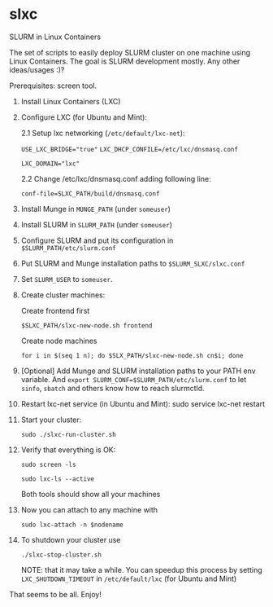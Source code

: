 slxc
====

SLURM in Linux Containers

The set of scripts to easily deploy SLURM cluster on one machine using Linux Containers.
The goal is SLURM development mostly. Any other ideas/usages :)?

Prerequisites: screen tool.

1. Install Linux Containers (LXC)

2. Configure LXC (for Ubuntu and Mint):

    2.1 Setup lxc networking (`/etc/default/lxc-net`): 

    `USE_LXC_BRIDGE="true"`
    `LXC_DHCP_CONFILE=/etc/lxc/dnsmasq.conf`

    `LXC_DOMAIN="lxc"`

    2.2 Change /etc/lxc/dnsmasq.conf adding following line:

    `conf-file=SLXC_PATH/build/dnsmasq.conf`

3. Install Munge in `MUNGE_PATH` (under `someuser`)

4. Install SLURM in `SLURM_PATH` (under `someuser`)

5. Configure SLURM and put its configuration in `$SLURM_PATH/etc/slurm.conf`

6. Put SLURM and Munge installation paths to `$SLURM_SLXC/slxc.conf`

7. Set `SLURM_USER` to `someuser`.

8. Create cluster machines:
    
    Create frontend first
    
    `$SLXC_PATH/slxc-new-node.sh frontend`
    
    Create node machines
    
    `for i in $(seq 1 n); do $SLX_PATH/slxc-new-node.sh cn$i; done`

9. [Optional] Add Munge and SLURM installation paths to your PATH env variable.
    And `export SLURM_CONF=$SLURM_PATH/etc/slurm.conf` to let `sinfo`, `sbatch`
    and others know how to reach slurmctld.

10. Restart lxc-net service (in Ubuntu and Mint):
    sudo service lxc-net restart

11. Start your cluster:
    
    `sudo ./slxc-run-cluster.sh`

12. Verify that everything is OK:
    
    `sudo screen -ls`
    
    `sudo lxc-ls --active`
    
    Both tools should show all your machines

13. Now you can attach to any machine with
    
    `sudo lxc-attach -n $nodename`

14. To shutdown your cluster use

    `./slxc-stop-cluster.sh`
    
    NOTE: that it may take a while. You can speedup this process by setting
`LXC_SHUTDOWN_TIMEOUT` in `/etc/default/lxc` (for Ubuntu and Mint)

That seems to be all. Enjoy!

